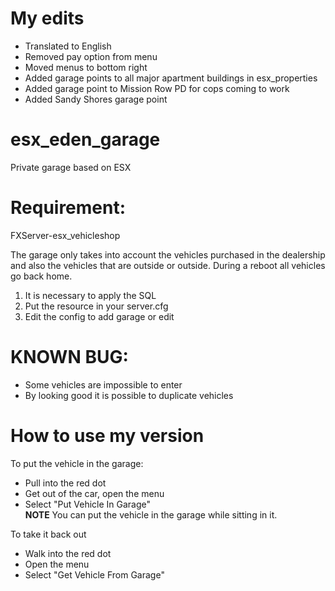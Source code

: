 # My edits

- Translated to English
- Removed pay option from menu
- Moved menus to bottom right
- Added garage points to all major apartment buildings in esx_properties
- Added garage point to Mission Row PD for cops coming to work
- Added Sandy Shores garage point

# esx_eden_garage
Private garage based on ESX

# Requirement:
FXServer-esx_vehicleshop

The garage only takes into account the vehicles purchased in the dealership and also the vehicles that are outside or outside.
During a reboot all vehicles go back home.

1) It is necessary to apply the SQL
2) Put the resource in your server.cfg
3) Edit the config to add garage or edit

# KNOWN BUG:

- Some vehicles are impossible to enter
- By looking good it is possible to duplicate vehicles

# How to use my version
To put the vehicle in the garage:
- Pull into the red dot
- Get out of the car, open the menu
- Select "Put Vehicle In Garage"<br />
**NOTE**
You can put the vehicle in the garage while sitting in it.

To take it back out
- Walk into the red dot
- Open the menu
- Select "Get Vehicle From Garage"
